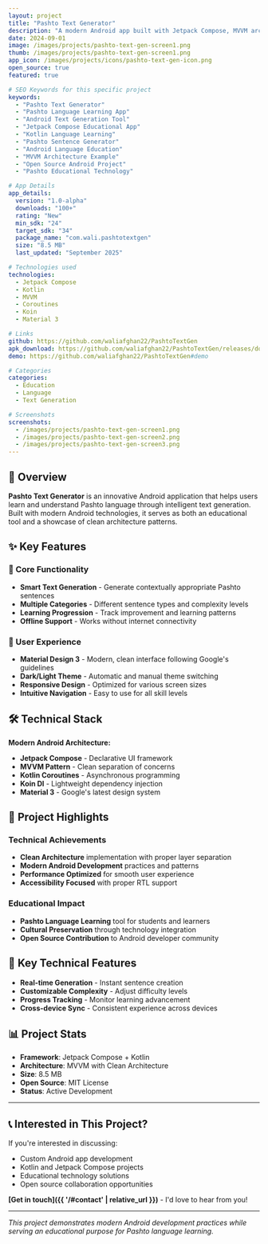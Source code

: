 ```yaml
---
layout: project
title: "Pashto Text Generator"
description: "A modern Android app built with Jetpack Compose, MVVM architecture, and Koin DI that generates Pashto sentences for various use cases."
date: 2024-09-01
image: /images/projects/pashto-text-gen-screen1.png
thumb: /images/projects/pashto-text-gen-screen1.png
app_icon: /images/projects/icons/pashto-text-gen-icon.png
open_source: true
featured: true

# SEO Keywords for this specific project
keywords:
  - "Pashto Text Generator"
  - "Pashto Language Learning App"
  - "Android Text Generation Tool"
  - "Jetpack Compose Educational App"
  - "Kotlin Language Learning"
  - "Pashto Sentence Generator"
  - "Android Language Education"
  - "MVVM Architecture Example"
  - "Open Source Android Project"
  - "Pashto Educational Technology"

# App Details
app_details:
  version: "1.0-alpha"
  downloads: "100+"
  rating: "New"
  min_sdk: "24"
  target_sdk: "34"
  package_name: "com.wali.pashtotextgen"
  size: "8.5 MB"
  last_updated: "September 2025"

# Technologies used
technologies:
  - Jetpack Compose
  - Kotlin
  - MVVM
  - Coroutines
  - Koin
  - Material 3

# Links
github: https://github.com/waliafghan22/PashtoTextGen
apk_download: https://github.com/waliafghan22/PashtoTextGen/releases/download/1.0.alpha/PashtoTextGen-v1.0-release.apk
demo: https://github.com/waliafghan22/PashtoTextGen#demo

# Categories
categories:
  - Education
  - Language
  - Text Generation

# Screenshots
screenshots:
  - /images/projects/pashto-text-gen-screen1.png
  - /images/projects/pashto-text-gen-screen2.png
  - /images/projects/pashto-text-gen-screen3.png
---
```


## 📱 Overview

**Pashto Text Generator** is an innovative Android application that helps users learn and understand Pashto language through intelligent text generation. Built with modern Android technologies, it serves as both an educational tool and a showcase of clean architecture patterns.

## ✨ Key Features

### 🎯 Core Functionality
- **Smart Text Generation** - Generate contextually appropriate Pashto sentences
- **Multiple Categories** - Different sentence types and complexity levels
- **Learning Progression** - Track improvement and learning patterns
- **Offline Support** - Works without internet connectivity

### 🎨 User Experience
- **Material Design 3** - Modern, clean interface following Google's guidelines
- **Dark/Light Theme** - Automatic and manual theme switching
- **Responsive Design** - Optimized for various screen sizes
- **Intuitive Navigation** - Easy to use for all skill levels

## 🛠️ Technical Stack

**Modern Android Architecture:**
- **Jetpack Compose** - Declarative UI framework
- **MVVM Pattern** - Clean separation of concerns
- **Kotlin Coroutines** - Asynchronous programming
- **Koin DI** - Lightweight dependency injection
- **Material 3** - Google's latest design system

## 🌟 Project Highlights

### Technical Achievements
- **Clean Architecture** implementation with proper layer separation
- **Modern Android Development** practices and patterns
- **Performance Optimized** for smooth user experience
- **Accessibility Focused** with proper RTL support

### Educational Impact
- **Pashto Language Learning** tool for students and learners
- **Cultural Preservation** through technology integration
- **Open Source Contribution** to Android developer community

## 🚀 Key Technical Features

- **Real-time Generation** - Instant sentence creation
- **Customizable Complexity** - Adjust difficulty levels
- **Progress Tracking** - Monitor learning advancement
- **Cross-device Sync** - Consistent experience across devices

## 📊 Project Stats

- **Framework**: Jetpack Compose + Kotlin
- **Architecture**: MVVM with Clean Architecture
- **Size**: 8.5 MB
- **Open Source**: MIT License
- **Status**: Active Development

---

## 📞 Interested in This Project?

If you're interested in discussing:
- Custom Android app development
- Kotlin and Jetpack Compose projects
- Educational technology solutions
- Open source collaboration opportunities

**[Get in touch]({{ '/#contact' | relative_url }})** - I'd love to hear from you!

---

*This project demonstrates modern Android development practices while serving an educational purpose for Pashto language learning.*